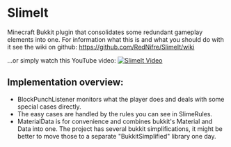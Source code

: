 SlimeIt
=======

Minecraft Bukkit plugin that consolidates some redundant gameplay elements into one.
For information what this is and what you should do with it see the wiki on github:
https://github.com/RedNifre/SlimeIt/wiki

...or simply watch this YouTube video:
[![SlimeIt Video](http://img.youtube.com/vi/hjepZGCGNwo/0.jpg)](http://www.youtube.com/watch?v=hjepZGCGNwo)

Implementation overview:
------------------------
* BlockPunchListener monitors what the player does and deals with some special cases directly.
* The easy cases are handled by the rules you can see in SlimeRules.
* MaterialData is for convenience and combines bukkit's Material and Data into one. The project 
  has several bukkit simplifications, it might be better to move those to a separate 
  "BukkitSimplified" library one day.



